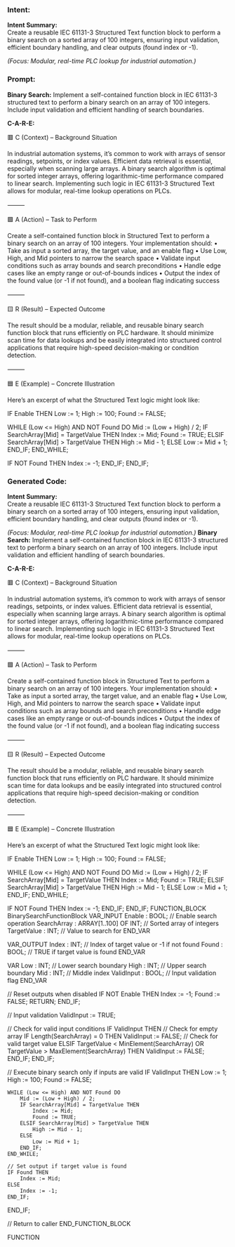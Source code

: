 ### Intent:
**Intent Summary:**  
Create a reusable IEC 61131-3 Structured Text function block to perform a binary search on a sorted array of 100 integers, ensuring input validation, efficient boundary handling, and clear outputs (found index or -1).  

*(Focus: Modular, real-time PLC lookup for industrial automation.)*

### Prompt:
**Binary Search:**
Implement a self-contained function block in IEC 61131-3 structured text to perform a binary search on an array of 100 integers. Include input validation and efficient handling of search boundaries.

**C-A-R-E:**

🟥 C (Context) – Background Situation

In industrial automation systems, it’s common to work with arrays of sensor readings, setpoints, or index values. Efficient data retrieval is essential, especially when scanning large arrays. A binary search algorithm is optimal for sorted integer arrays, offering logarithmic-time performance compared to linear search. Implementing such logic in IEC 61131-3 Structured Text allows for modular, real-time lookup operations on PLCs.

⸻

🟩 A (Action) – Task to Perform

Create a self-contained function block in Structured Text to perform a binary search on an array of 100 integers. Your implementation should:
	•	Take as input a sorted array, the target value, and an enable flag
	•	Use Low, High, and Mid pointers to narrow the search space
	•	Validate input conditions such as array bounds and search preconditions
	•	Handle edge cases like an empty range or out-of-bounds indices
	•	Output the index of the found value (or -1 if not found), and a boolean flag indicating success

⸻

🟨 R (Result) – Expected Outcome

The result should be a modular, reliable, and reusable binary search function block that runs efficiently on PLC hardware. It should minimize scan time for data lookups and be easily integrated into structured control applications that require high-speed decision-making or condition detection.

⸻

🟦 E (Example) – Concrete Illustration

Here’s an excerpt of what the Structured Text logic might look like:

IF Enable THEN
   Low := 1;
   High := 100;
   Found := FALSE;

   WHILE (Low <= High) AND NOT Found DO
      Mid := (Low + High) / 2;
      IF SearchArray[Mid] = TargetValue THEN
         Index := Mid;
         Found := TRUE;
      ELSIF SearchArray[Mid] > TargetValue THEN
         High := Mid - 1;
      ELSE
         Low := Mid + 1;
      END_IF;
   END_WHILE;

   IF NOT Found THEN
      Index := -1;
   END_IF;
END_IF;

### Generated Code:
**Intent Summary:**  
Create a reusable IEC 61131-3 Structured Text function block to perform a binary search on a sorted array of 100 integers, ensuring input validation, efficient boundary handling, and clear outputs (found index or -1).  

*(Focus: Modular, real-time PLC lookup for industrial automation.)*
**Binary Search:**
Implement a self-contained function block in IEC 61131-3 structured text to perform a binary search on an array of 100 integers. Include input validation and efficient handling of search boundaries.

**C-A-R-E:**

🟥 C (Context) – Background Situation

In industrial automation systems, it’s common to work with arrays of sensor readings, setpoints, or index values. Efficient data retrieval is essential, especially when scanning large arrays. A binary search algorithm is optimal for sorted integer arrays, offering logarithmic-time performance compared to linear search. Implementing such logic in IEC 61131-3 Structured Text allows for modular, real-time lookup operations on PLCs.

⸻

🟩 A (Action) – Task to Perform

Create a self-contained function block in Structured Text to perform a binary search on an array of 100 integers. Your implementation should:
	•	Take as input a sorted array, the target value, and an enable flag
	•	Use Low, High, and Mid pointers to narrow the search space
	•	Validate input conditions such as array bounds and search preconditions
	•	Handle edge cases like an empty range or out-of-bounds indices
	•	Output the index of the found value (or -1 if not found), and a boolean flag indicating success

⸻

🟨 R (Result) – Expected Outcome

The result should be a modular, reliable, and reusable binary search function block that runs efficiently on PLC hardware. It should minimize scan time for data lookups and be easily integrated into structured control applications that require high-speed decision-making or condition detection.

⸻

🟦 E (Example) – Concrete Illustration

Here’s an excerpt of what the Structured Text logic might look like:

IF Enable THEN
   Low := 1;
   High := 100;
   Found := FALSE;

   WHILE (Low <= High) AND NOT Found DO
      Mid := (Low + High) / 2;
      IF SearchArray[Mid] = TargetValue THEN
         Index := Mid;
         Found := TRUE;
      ELSIF SearchArray[Mid] > TargetValue THEN
         High := Mid - 1;
      ELSE
         Low := Mid + 1;
      END_IF;
   END_WHILE;

   IF NOT Found THEN
      Index := -1;
   END_IF;
END_IF;
FUNCTION_BLOCK BinarySearchFunctionBlock
VAR_INPUT
    Enable : BOOL;                      // Enable search operation
    SearchArray : ARRAY[1..100] OF INT; // Sorted array of integers
    TargetValue : INT;                  // Value to search for
END_VAR

VAR_OUTPUT
    Index : INT;                        // Index of target value or -1 if not found
    Found : BOOL;                       // TRUE if target value is found
END_VAR

VAR
    Low : INT;                          // Lower search boundary
    High : INT;                         // Upper search boundary
    Mid : INT;                          // Middle index
    ValidInput : BOOL;                  // Input validation flag
END_VAR

// Reset outputs when disabled
IF NOT Enable THEN
    Index := -1;
    Found := FALSE;
    RETURN;
END_IF;

// Input validation
ValidInput := TRUE;

// Check for valid input conditions
IF ValidInput THEN
    // Check for empty array
    IF Length(SearchArray) = 0 THEN
        ValidInput := FALSE;
    // Check for valid target value
    ELSIF TargetValue < MinElement(SearchArray) OR TargetValue > MaxElement(SearchArray) THEN
        ValidInput := FALSE;
    END_IF;
END_IF;

// Execute binary search only if inputs are valid
IF ValidInput THEN
    Low := 1;
    High := 100;
    Found := FALSE;

    WHILE (Low <= High) AND NOT Found DO
        Mid := (Low + High) / 2;
        IF SearchArray[Mid] = TargetValue THEN
            Index := Mid;
            Found := TRUE;
        ELSIF SearchArray[Mid] > TargetValue THEN
            High := Mid - 1;
        ELSE
            Low := Mid + 1;
        END_IF;
    END_WHILE;

    // Set output if target value is found
    IF Found THEN
        Index := Mid;
    ELSE
        Index := -1;
    END_IF;
END_IF;

// Return to caller
END_FUNCTION_BLOCK

FUNCTION

